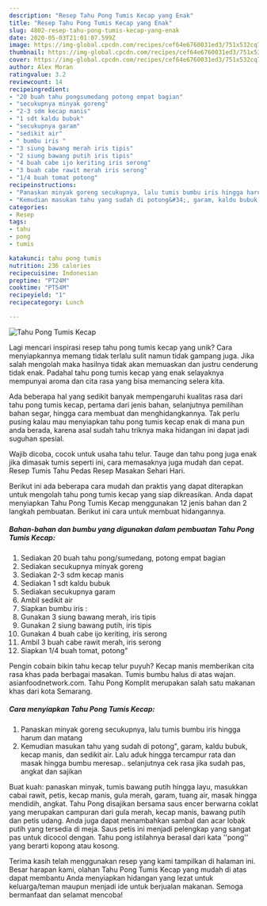 ```yaml
---
description: "Resep Tahu Pong Tumis Kecap yang Enak"
title: "Resep Tahu Pong Tumis Kecap yang Enak"
slug: 4802-resep-tahu-pong-tumis-kecap-yang-enak
date: 2020-05-03T21:01:07.599Z
image: https://img-global.cpcdn.com/recipes/cef64e6760031ed3/751x532cq70/tahu-pong-tumis-kecap-foto-resep-utama.jpg
thumbnail: https://img-global.cpcdn.com/recipes/cef64e6760031ed3/751x532cq70/tahu-pong-tumis-kecap-foto-resep-utama.jpg
cover: https://img-global.cpcdn.com/recipes/cef64e6760031ed3/751x532cq70/tahu-pong-tumis-kecap-foto-resep-utama.jpg
author: Alex Moran
ratingvalue: 3.2
reviewcount: 14
recipeingredient:
- "20 buah tahu pongsumedang potong empat bagian"
- "secukupnya minyak goreng"
- "2-3 sdm kecap manis"
- "1 sdt kaldu bubuk"
- "secukupnya garam"
- "sedikit air"
- " bumbu iris "
- "3 siung bawang merah iris tipis"
- "2 siung bawang putih iris tipis"
- "4 buah cabe ijo keriting iris serong"
- "3 buah cabe rawit merah iris serong"
- "1/4 buah tomat potong"
recipeinstructions:
- "Panaskan minyak goreng secukupnya, lalu tumis bumbu iris hingga harum dan matang"
- "Kemudian masukan tahu yang sudah di potong&#34;, garam, kaldu bubuk, kecap manis, dan sedikit air. Lalu aduk hingga tercampur rata dan masak hingga bumbu meresap.. selanjutnya cek rasa jika sudah pas, angkat dan sajikan"
categories:
- Resep
tags:
- tahu
- pong
- tumis

katakunci: tahu pong tumis 
nutrition: 236 calories
recipecuisine: Indonesian
preptime: "PT24M"
cooktime: "PT54M"
recipeyield: "1"
recipecategory: Lunch

---
```



![Tahu Pong Tumis Kecap](https://img-global.cpcdn.com/recipes/cef64e6760031ed3/751x532cq70/tahu-pong-tumis-kecap-foto-resep-utama.jpg)

Lagi mencari inspirasi resep tahu pong tumis kecap yang unik? Cara menyiapkannya memang tidak terlalu sulit namun tidak gampang juga. Jika salah mengolah maka hasilnya tidak akan memuaskan dan justru cenderung tidak enak. Padahal tahu pong tumis kecap yang enak selayaknya mempunyai aroma dan cita rasa yang bisa memancing selera kita.

Ada beberapa hal yang sedikit banyak mempengaruhi kualitas rasa dari tahu pong tumis kecap, pertama dari jenis bahan, selanjutnya pemilihan bahan segar, hingga cara membuat dan menghidangkannya. Tak perlu pusing kalau mau menyiapkan tahu pong tumis kecap enak di mana pun anda berada, karena asal sudah tahu triknya maka hidangan ini dapat jadi suguhan spesial.

Wajib dicoba, cocok untuk usaha tahu telur. Tauge dan tahu pong juga enak jika dimasak tumis seperti ini, cara memasaknya juga mudah dan cepat. Resep Tumis Tahu Pedas Resep Masakan Sehari Hari.


Berikut ini ada beberapa cara mudah dan praktis yang dapat diterapkan untuk mengolah tahu pong tumis kecap yang siap dikreasikan. Anda dapat menyiapkan Tahu Pong Tumis Kecap menggunakan 12 jenis bahan dan 2 langkah pembuatan. Berikut ini cara untuk membuat hidangannya.

<!--inarticleads1-->

##### Bahan-bahan dan bumbu yang digunakan dalam pembuatan Tahu Pong Tumis Kecap:

1. Sediakan 20 buah tahu pong/sumedang, potong empat bagian
1. Sediakan secukupnya minyak goreng
1. Sediakan 2-3 sdm kecap manis
1. Sediakan 1 sdt kaldu bubuk
1. Sediakan secukupnya garam
1. Ambil sedikit air
1. Siapkan  bumbu iris :
1. Gunakan 3 siung bawang merah, iris tipis
1. Gunakan 2 siung bawang putih, iris tipis
1. Gunakan 4 buah cabe ijo keriting, iris serong
1. Ambil 3 buah cabe rawit merah, iris serong
1. Siapkan 1/4 buah tomat, potong&#34;


Pengin cobain bikin tahu kecap telur puyuh? Kecap manis memberikan cita rasa khas pada berbagai masakan. Tumis bumbu halus di atas wajan. asianfoodnetwork.com. Tahu Pong Komplit merupakan salah satu makanan khas dari kota Semarang. 

<!--inarticleads2-->

##### Cara menyiapkan Tahu Pong Tumis Kecap:

1. Panaskan minyak goreng secukupnya, lalu tumis bumbu iris hingga harum dan matang
1. Kemudian masukan tahu yang sudah di potong&#34;, garam, kaldu bubuk, kecap manis, dan sedikit air. Lalu aduk hingga tercampur rata dan masak hingga bumbu meresap.. selanjutnya cek rasa jika sudah pas, angkat dan sajikan


Buat kuah: panaskan minyak, tumis bawang putih hingga layu, masukkan cabai rawit, petis, kecap manis, gula merah, garam, tuang air, masak hingga mendidih, angkat. Tahu Pong disajikan bersama saus encer berwarna coklat yang merupakan campuran dari gula merah, kecap manis, bawang putih dan petis udang. Anda juga dapat menambahkan sambal dan acar lobak putih yang tersedia di meja. Saus petis ini menjadi pelengkap yang sangat pas untuk dicocol dengan. Tahu pong istilahnya berasal dari kata &#39;&#39;pong&#39;&#39; yang berarti kopong atau kosong. 

Terima kasih telah menggunakan resep yang kami tampilkan di halaman ini. Besar harapan kami, olahan Tahu Pong Tumis Kecap yang mudah di atas dapat membantu Anda menyiapkan hidangan yang lezat untuk keluarga/teman maupun menjadi ide untuk berjualan makanan. Semoga bermanfaat dan selamat mencoba!
